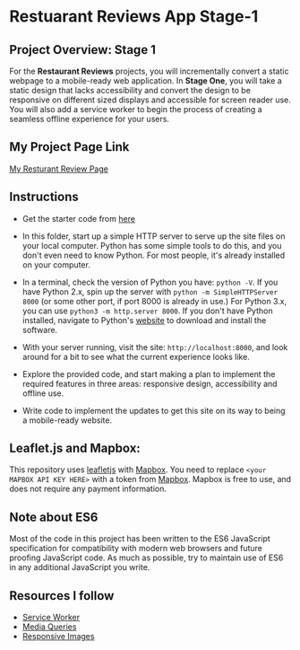 # Restuarant Reviews App Stage-1



## Project Overview: Stage 1

For the **Restaurant Reviews** projects, you will incrementally convert a static webpage to a mobile-ready web application. In **Stage One**, you will take a static design that lacks accessibility and convert the design to be responsive on different sized displays and accessible for screen reader use. You will also add a service worker to begin the process of creating a seamless offline experience for your users.

## My Project Page Link

[My Resturant Review Page](https://nayaksofia.github.io/sofi-resturant-review-app/)

## Instructions 

* Get the starter code from [here](https://github.com/udacity/mws-restaurant-stage-1)

* In this folder, start up a simple HTTP server to serve up the site files on your local computer. Python has some simple tools to do this, and you don't even need to know Python. For most people, it's already installed on your computer. 

* In a terminal, check the version of Python you have: `python -V`. If you have Python 2.x, spin up the server with `python -m SimpleHTTPServer 8000` (or some other port, if port 8000 is already in use.) For Python 3.x, you can use `python3 -m http.server 8000`. If you don't have Python installed, navigate to Python's [website](https://www.python.org/) to download and install the software.

*  With your server running, visit the site: `http://localhost:8000`, and look around for a bit to see what the current experience looks like.
*  Explore the provided code, and start making a plan to implement the required features in three areas: responsive design, accessibility and offline use.
* Write code to implement the updates to get this site on its way to being a mobile-ready website.

## Leaflet.js and Mapbox:

This repository uses [leafletjs](https://leafletjs.com/) with [Mapbox](https://www.mapbox.com/). You need to replace `<your MAPBOX API KEY HERE>` with a token from [Mapbox](https://www.mapbox.com/). Mapbox is free to use, and does not require any payment information. 

## Note about ES6

Most of the code in this project has been written to the ES6 JavaScript specification for compatibility with modern web browsers and future proofing JavaScript code. As much as possible, try to maintain use of ES6 in any additional JavaScript you write. 

## Resources I follow
 * [Service Worker](https://developers.google.com/web/fundamentals/primers/service-workers/)
 * [Media Queries](https://css-tricks.com/snippets/css/media-queries-for-standard-devices/)
 * [Responsive Images](https://developers.google.com/web/ilt/pwa/lab-responsive-images)
 


